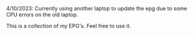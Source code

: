 4/10/2023: Currently using another laptop to update the epg due to some CPU errors on the old laptop.

This is a collection of my EPG's. Feel free to use it.
